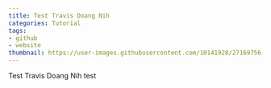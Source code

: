 ```yaml
---
title: Test Travis Doang Nih
categories: Tutorial
tags:
- github
- website
thumbnail: https://user-images.githubusercontent.com/10141928/27169756-665e5abc-51d5-11e7-986a-31ff193c70a2.jpg
---
```


Test Travis Doang Nih test
